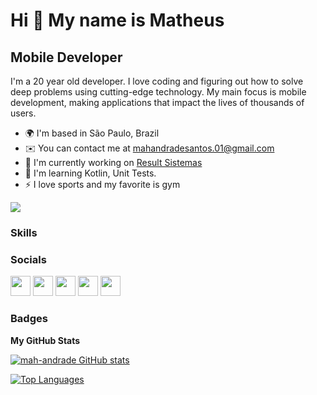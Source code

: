Hi 👋 My name is Matheus
==========================

Mobile Developer 
-----------------------------

I'm a 20 year old developer. I love coding and figuring out how to solve deep problems using cutting-edge technology. My main focus is mobile development, making applications that impact the lives of thousands of users.


* 🌍  I'm based in São Paulo, Brazil
* ✉️  You can contact me at [mahandradesantos.01@gmail.com](mailto:mahandradesantos.01@gmail.com)
* 🚀  I'm currently working on [Result Sistemas](http://resultsistemas.com)
* 🧠  I'm learning Kotlin, Unit Tests.
* ⚡  I love sports and my favorite is gym

<a href="https://www.github.com/peguimasid" target="_blank" rel="noreferrer"><img
src="https://img.shields.io/github/followers/peguimasid?logo=github&style=for-the-badge&color=3382ed&labelColor=171717" /></a>

### Skills


### Socials

<p align="left"> <a href="https://discord.com/users/661437172699889684" target="_blank" rel="noreferrer"><img src="https://raw.githubusercontent.com/danielcranney/readme-generator/main/public/icons/socials/discord.svg" width="32" height="32" /></a> <a href="https://www.github.com/peguimasid" target="_blank" rel="noreferrer"><img src="https://raw.githubusercontent.com/danielcranney/readme-generator/main/public/icons/socials/github-dark.svg" width="32" height="32" /></a> <a href="https://www.linkedin.com/in/guilhermo-masid-494677b8" target="_blank" rel="noreferrer"><img src="https://raw.githubusercontent.com/danielcranney/readme-generator/main/public/icons/socials/linkedin.svg" width="32" height="32" /></a> <a href="https://www.stackoverflow.com/users/13367336/guilhermo-masid" target="_blank" rel="noreferrer"><img src="https://raw.githubusercontent.com/danielcranney/readme-generator/main/public/icons/socials/stackoverflow.svg" width="32" height="32" /></a> <a href="https://www.youtube.com/@gmasid" target="_blank" rel="noreferrer"><img src="https://raw.githubusercontent.com/danielcranney/readme-generator/main/public/icons/socials/youtube.svg" width="32" height="32" /></a></p>

### Badges

<b>My GitHub Stats</b>

<a href="http://www.github.com/mah-andrade"><img src="https://github-readme-stats.vercel.app/api?username=mah-andrade&show_icons=true&hide=&count_private=true&title_color=3382ed&text_color=ffffff&icon_color=3382ed&bg_color=171717&hide_border=true&show_icons=true" alt="mah-andrade GitHub stats" /></a>


<a href="https://github.com/mah-andrade" align="left"><img src="https://github-readme-stats.vercel.app/api/top-langs/?username=mah-andrade&layout=compact&title_color=3382ed&hide=css,objective-c,html&text_color=ffffff&icon_color=3382ed&bg_color=171717&hide_border=true&locale=en&custom_title=Top%20%Languages" alt="Top Languages" /></a>

